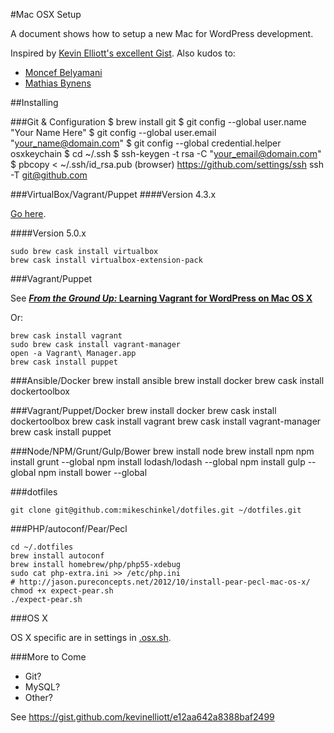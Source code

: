 #Mac OSX Setup

A document shows how to setup a new Mac for WordPress development.

Inspired by [Kevin Elliott's excellent Gist](https://gist.github.com/kevinelliott/e12aa642a8388baf2499).
Also kudos to:

- [Moncef Belyamani](https://www.moncefbelyamani.com/how-to-install-xcode-homebrew-git-rvm-ruby-on-mac/)
- [Mathias Bynens](https://github.com/mathiasbynens/dotfiles/blob/master/.osx)

##Installing 

	

###Git & Configuration
	$ brew install git
    $ git config --global user.name "Your Name Here"
    $ git config --global user.email "your_name@domain.com"
    $ git config --global credential.helper osxkeychain
    $ cd ~/.ssh
	$ ssh-keygen -t rsa -C "your_email@domain.com"
	$ pbcopy < ~/.ssh/id_rsa.pub
	(browser) https://github.com/settings/ssh
	ssh -T git@github.com	

###VirtualBox/Vagrant/Puppet
####Version 4.3.x

[Go here](https://github.com/thecodersguild/quick-start-installing-virtualbox-on-mac-os-x#version-43x).

####Version 5.0.x

	sudo brew cask install virtualbox
	brew cask install virtualbox-extension-pack
   
###Vagrant/Puppet

See [**_From the Ground Up:_ Learning Vagrant for WordPress on Mac OS X**](https://github.thecodersguild/learning-vagrant-for-wordpress)

Or:

    brew cask install vagrant
    sudo brew cask install vagrant-manager
    open -a Vagrant\ Manager.app
	brew cask install puppet
	
###Ansible/Docker
	brew install ansible
	brew install docker
	brew cask install dockertoolbox

###Vagrant/Puppet/Docker
	brew install docker
	brew cask install dockertoolbox
    brew cask install vagrant
    brew cask install vagrant-manager
	brew cask install puppet

###Node/NPM/Grunt/Gulp/Bower
	brew install node
	brew install npm
	npm install grunt --global
	npm install lodash/lodash --global
	npm install gulp --global
	npm install bower --global


###dotfiles

	git clone git@github.com:mikeschinkel/dotfiles.git ~/dotfiles.git
	

###PHP/autoconf/Pear/Pecl


	cd ~/.dotfiles
	brew install autoconf
	brew install homebrew/php/php55-xdebug
	sudo cat php-extra.ini >> /etc/php.ini
	# http://jason.pureconcepts.net/2012/10/install-pear-pecl-mac-os-x/
	chmod +x expect-pear.sh
	./expect-pear.sh


###OS X

OS X specific are in settings in [.osx.sh](.osx.sh).

###More to Come
- Git?
- MySQL?
- Other?

See https://gist.github.com/kevinelliott/e12aa642a8388baf2499
